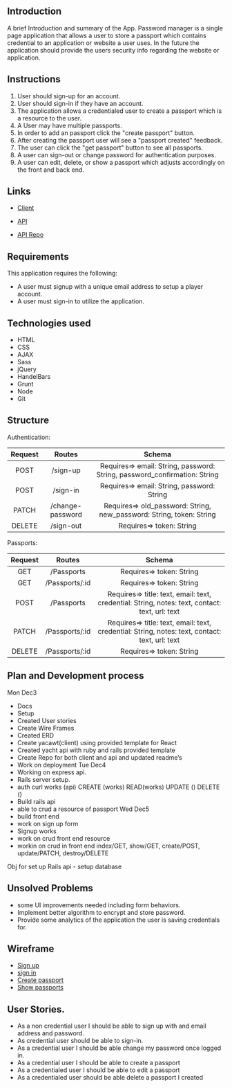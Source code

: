 ## Introduction

A brief Introduction and summary of the App.
Password manager is a single page application that allows a user to store a passport which contains credential to an application or website a user uses.
In the future the application should provide the users security info regarding the website or application.

## Instructions
1. User should sign-up for an account.
2. User should sign-in if they have an account.
3. The application allows a credentialed user to create a passport which is a resource to the user.
4. A User may have multiple passports.
5. In order to add an passport click the "create passport" button.
6. After creating the passport user will see a "passport created" feedback.
7. The user can click the "get passport" button to see all passports.
8. A user can sign-out or change password for authentication purposes.
9. A user can edit, delete, or show a passport which adjusts accordingly on the front and back end.

## Links

  - [Client](https://acharlesl.github.io/Password-Manager-app/)

  - [API](https://passportman-api.herokuapp.com/)

  - [API Repo](https://github.com/ACharlesL/Password-Manager-api)

## Requirements

This application requires the following:
  - A user must signup with a unique email address to setup a player account.
  - A user must sign-in to utilize the application.

## Technologies used

* HTML
* CSS
* AJAX
* Sass
* jQuery
* HandelBars
* Grunt
* Node
* Git

## Structure

Authentication:

| Request | Routes | Schema |
|:-------:|:-------:|:------:|
|  POST | /sign-up  | Requires=> email: String, password: String, password_confirmation: String |
|  POST |  /sign-in | Requires=> email: String, password: String |
|  PATCH |  /change-password | Requires=> old_password: String, new_password: String, token: String |
|  DELETE |  /sign-out | Requires=> token: String |

Passports:

| Request | Routes | Schema |
|:-------:|:-------:|:------:|
|  GET | /Passports  | Requires=> token: String |
|  GET |  /Passports/:id | Requires=> token: String |
|  POST |  /Passports | Requires=> title: text, email: text, credential: String, notes: text, contact: text, url: text |
|  PATCH |  /Passports/:id | Requires=> title: text, email: text, credential: String, notes: text, contact: text, url: text |
|  DELETE | /Passports/:id | Requires=> token: String |

## Plan and Development process
  Mon Dec3
   - Docs
   - Setup
   - Created User stories
   - Create Wire Frames
   - Created ERD
   - Create yacawt(client) using provided template for React
   - Created yacht api with ruby and rails provided template
   - Create Repo for both client and api and updated readme’s
   - Work on deployment
  Tue Dec4
   - Working on express api.
   - Rails server setup.
   - auth curl works (api)
     CREATE (works)
     READ(works)
     UPDATE ()
     DELETE ()
   - Build rails api
   - able to crud a resource of passport
  Wed Dec5
   - build front end
   - work on sign up form
   - Signup works
   - work on crud front end resource
   - workin on crud in front end index/GET, show/GET, create/POST, update/PATCH, destroy/DELETE


  Obj for set up Rails api - setup database


## Unsolved Problems
  - some UI improvements needed including form behaviors.
  - Implement better algorithm to encrypt and store password.
  - Provide some analytics of the application the user is saving credentials for.


## Wireframe
  - [Sign up](https://i.imgur.com/BaG8QYp.jpg)
  - [sign in](https://i.imgur.com/490lLU6.jpg)
  - [Create passport](https://i.imgur.com/F7pJGK9.jpg)
  - [Show passports](https://i.imgur.com/wxIjQWW.jpg)

## User Stories.
* As a non credential user I should be able to sign up with and email address and password.
* As credential user should be able to sign-in.
* As a credential user I should be able change my password once logged in.
* As a credential user I should be able to create a passport
* As a credentialed user I should be able to edit a passport
* As a credentialed user should be able delete a passport I created
